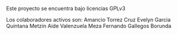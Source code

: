 Este proyecto se encuentra bajo licencias GPLv3

Los colaboradores activos son:
    Amancio Torrez Cruz
    Evelyn Garcia Quintana
    Metzin Aide Valenzuela Meza 
    Fernando Gallegos Borunda
